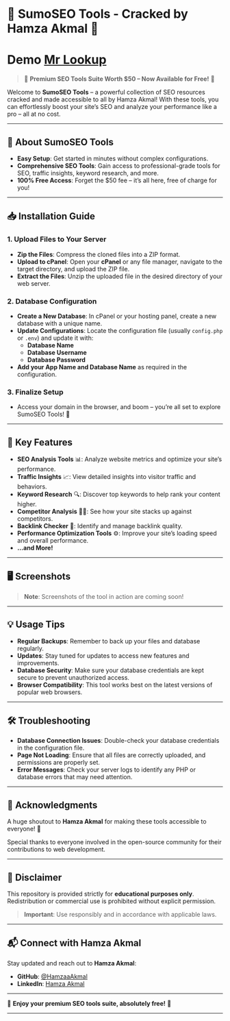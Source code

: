 # 🌟 **SumoSEO Tools - Cracked by Hamza Akmal** 🌟
# Demo [Mr Lookup ](https://mrlookup.me)

> 🎉 **Premium SEO Tools Suite Worth $50 – Now Available for Free!** 🎉

Welcome to **SumoSEO Tools** – a powerful collection of SEO resources cracked and made accessible to all by Hamza Akmal! With these tools, you can effortlessly boost your site’s SEO and analyze your performance like a pro – all at no cost.

---

## 💼 **About SumoSEO Tools**

- **Easy Setup**: Get started in minutes without complex configurations.
- **Comprehensive SEO Tools**: Gain access to professional-grade tools for SEO, traffic insights, keyword research, and more.
- **100% Free Access**: Forget the $50 fee – it’s all here, free of charge for you!

---

## 📥 **Installation Guide**

### 1. **Upload Files to Your Server**
   - **Zip the Files**: Compress the cloned files into a ZIP format.
   - **Upload to cPanel**: Open your **cPanel** or any file manager, navigate to the target directory, and upload the ZIP file.
   - **Extract the Files**: Unzip the uploaded file in the desired directory of your web server.

### 2. **Database Configuration**
   - **Create a New Database**: In cPanel or your hosting panel, create a new database with a unique name.
   - **Update Configurations**: Locate the configuration file (usually `config.php` or `.env`) and update it with:
     - **Database Name**
     - **Database Username**
     - **Database Password**
   - **Add your App Name and Database Name** as required in the configuration.

### 3. **Finalize Setup**
   - Access your domain in the browser, and boom – you’re all set to explore SumoSEO Tools! 🎉

---

## 🎯 **Key Features**

- **SEO Analysis Tools** 📊: Analyze website metrics and optimize your site’s performance.
- **Traffic Insights** 📈: View detailed insights into visitor traffic and behaviors.
- **Keyword Research** 🔍: Discover top keywords to help rank your content higher.
- **Competitor Analysis** 🕵️‍♂️: See how your site stacks up against competitors.
- **Backlink Checker** 🔗: Identify and manage backlink quality.
- **Performance Optimization Tools** ⚙️: Improve your site’s loading speed and overall performance.
- **...and More!**

---

## 🖥️ **Screenshots**

> **Note**: Screenshots of the tool in action are coming soon!

---

## 💡 **Usage Tips**

- **Regular Backups**: Remember to back up your files and database regularly.
- **Updates**: Stay tuned for updates to access new features and improvements.
- **Database Security**: Make sure your database credentials are kept secure to prevent unauthorized access.
- **Browser Compatibility**: This tool works best on the latest versions of popular web browsers.

---

## 🛠 **Troubleshooting**

- **Database Connection Issues**: Double-check your database credentials in the configuration file.
- **Page Not Loading**: Ensure that all files are correctly uploaded, and permissions are properly set.
- **Error Messages**: Check your server logs to identify any PHP or database errors that may need attention.

---

## 🙏 **Acknowledgments**

A huge shoutout to **Hamza Akmal** for making these tools accessible to everyone! 🎉

Special thanks to everyone involved in the open-source community for their contributions to web development.

---

## 📄 **Disclaimer**

This repository is provided strictly for **educational purposes only**. Redistribution or commercial use is prohibited without explicit permission.

> **Important**: Use responsibly and in accordance with applicable laws.

---

## 📬 **Connect with Hamza Akmal**

Stay updated and reach out to **Hamza Akmal**:

- **GitHub**: [@HamzaaAkmal](https://github.com/HamzaaAkmal)
- **LinkedIn**: [Hamza Akmal](https://www.linkedin.com/in/hamzaakmalli)

---

🎉 **Enjoy your premium SEO tools suite, absolutely free!** 🎉

---


